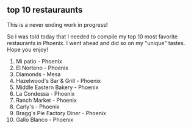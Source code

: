 top 10 restauraunts
----

This is a never ending work in progress!

So I was told today that I needed to compile my top 10 most favorite restaurants in Phoenix.  I went ahead and did so on my "unique" tastes.  Hope you enjoy!

1. Mi patio - Phoenix
2. El Norteno - Phoenix
3. Diamonds - Mesa
4. Hazelwood's Bar & Grill - Phoenix
5. Middle Eastern Bakery - Phoenix
6. La Condessa - Phoenix
7. Ranch Market - Phoenix
8. Carly's - Phoenix
9. Bragg's Pie Factory Diner - Phoenix
10. Gallo Blanco - Phoenix
